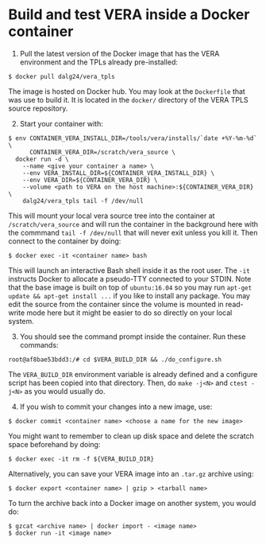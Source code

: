 # Build and test VERA inside a Docker container

1. Pull the latest version of the Docker image that has the VERA environment and
the TPLs already pre-installed:
```
$ docker pull dalg24/vera_tpls
```
The image is hosted on Docker hub. You may look at the `Dockerfile` that was use
to build it. It is located in the `docker/` directory of the VERA TPLS source
repository.

2. Start your container with:
```
$ env CONTAINER_VERA_INSTALL_DIR=/tools/vera/installs/`date +%Y-%m-%d` \
      CONTAINER_VERA_DIR=/scratch/vera_source \
  docker run -d \
    --name <give your container a name> \
    --env VERA_INSTALL_DIR=${CONTAINER_VERA_INSTALL_DIR} \
    --env VERA_DIR=${CONTAINER_VERA_DIR} \
    --volume <path to VERA on the host machine>:${CONTAINER_VERA_DIR} \
    dalg24/vera_tpls tail -f /dev/null
```
This will mount your local vera source tree into the container at
`/scratch/vera_source` and will run the container in the background here with
the commmand `tail -f /dev/null` that will never exit unless you kill it.
Then connect to the container by doing:
```
$ docker exec -it <container name> bash
```
This will launch an interactive Bash shell inside it as the root user. The `-it`
instructs Docker to allocate a pseudo-TTY connected to your STDIN. Note that the
base image is built on top of `ubuntu:16.04` so you may run `apt-get update &&
apt-get install ...` if you like to install any package. You may edit the source
from the container since the volume is mounted in read-write mode here but it
might be easier to do so directly on your local system.

3. You should see the command prompt inside the container. Run these commands:
```
root@af8bae53bdd3:/# cd $VERA_BUILD_DIR && ./do_configure.sh
```
The `VERA_BUILD_DIR` environment variable is already defined and a configure
script has been copied into that directory. Then, do `make -j<N>` and `ctest
-j<N>` as you would usually do.

4. If you wish to commit your changes into a new image, use:
```
$ docker commit <container name> <choose a name for the new image>
```
You might want to remember to clean up disk space and delete the scratch space
beforehand by doing:
```
$ docker exec -it rm -f ${VERA_BUILD_DIR}
```
Alternatively, you can save your VERA image into an `.tar.gz` archive using:
```
$ docker export <container name> | gzip > <tarball name>
```
To turn the archive back into a Docker image on another system, you would do:
```
$ gzcat <archive name> | docker import - <image name>
$ docker run -it <image name>
```
